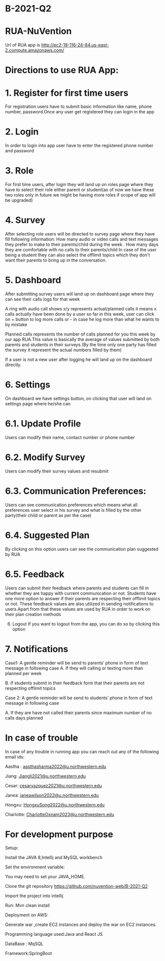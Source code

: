 # B-2021-Q2
# RUA-NuVention


Url of RUA app is http://ec2-18-116-24-84.us-east-2.compute.amazonaws.com/

# Directions to use RUA App:

# 1. Register for first time users
 For registration users have to submit basic information like name, phone number, password.Once any user get registered they can login in the app
 
# 2. Login 
 In order to login into app user have to enter the registered phone number and password 

# 3. Role
For first time users, after login they will land up on roles page where they have to select their role either parent or student(as of now we have these two roles only in future we might be having more roles if scope of app will be upgraded)

# 4. Survey
After selecting role users will be directed to survey page where they have fill following information:
How many audio or video calls and text messages they prefer to make to their parents/child during the week .
How many days they are comfortable with no calls to their parents/child
In case of the user being a student they can also select the offlimit topics which they don't want their parents to bring up in the conversation.
 
 # 5. Dashboard
After submitting survey users will land up on dashboard page where they can see their calls logs for that week

A ring with audio call shows x/y represents actual/planned calls
it means x calls actually  have been done by a user so far in this week, user can click on + button to log more calls or - in case he log more than what he wants to by mistake

Planned calls represents the number of calls planned for you this week by our app RUA.This value is basically the average of values submitted by both parents and students in their surveys.(By the time only one party has filled the survey it represent the actual numbers filled by them) 

If a user is not a new user after logging he will land up on the dashboard directly.

# 6. Settings
On dashboard we have settings button, on clicking that user will land on settings page where he/she can 

# 6.1. Update Profile 
Users can modify their name, contact number or phone number

# 6.2. Modify Survey
Users can modify their survey values and resubmit

# 6.3. Communication Preferences: 
Users can see communication preferences which means what all preferences user select in his survey and what is filled by the other party(their child or parent as per the case)

# 6.4. Suggested Plan
By clicking on this option users can see the communication plan suggested by RUA

# 6.5. Feedback
Users can submit their feedback where parents and students  can fill in whether they are happy with current communication or not. Students have one more option to answer if their parents are respecting their offlimit topics or not.
These feedback values are also utilized in sending notifications to users.Apart from that these values are used by RUA in order to work on their plan creation methods

6. Logout
If you want to logout from the app, you can do so by clicking this option

# 7. Notifications

Case1: A gentle reminder will be send to parents’ phone in form of text message in following case
A. If they will calling or texting more than planned per week

B. If students submit in their feedback form that their parents are not respecting offlimit topics

Case 2: A gentle reminder will be send to students’ phone in form of text message in following case

A. If they are have not called their parents since maximum  number of no calls days planned

# In case of trouble
In case of any trouble in running app you can reach out any of the following email ids:

Aastha : aasthasharma2022@u.northwestern.edu

Jiang: Jiangli2021@u.northwestern.edu

Cesar: cesarvazquez2021@u.northwestern.edu

Janea: janeawilson2022@u.northwestern.edu

Hongxu: HongxuSong2022@u.northwestern.edu

Charlotte: CharlotteOxnam2023@u.northwestern.edu

#  For development purpose

Setup:
 
Install the JAVA 8,Intellij and MySQL workbench

Set the environment variable: 

You may need to set your JAVA_HOME.

Clone the git repository https://github.com/nuvention-web/B-2021-Q2

Import the project into intellij

Run:
Mvn clean install

Deployment on AWS:

Generate war ,create EC2 instances and deploy the war on EC2 instances.

Programming language used:Java and React JS

DataBase : MqSQL

Framework:SpringBoot




